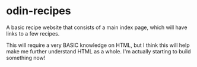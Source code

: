 # odin-recipes

A basic recipe website that consists of a main index page, which will have links to a few recipes. 

This will require a very BASIC knowledge on HTML, but I think this will help make me further understand HTML as a whole. I'm actually starting to build something now!
